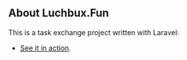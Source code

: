 ## About Luchbux.Fun

This is a task exchange project written with Laravel:

- [See it in action](https://luchbux.fun).
